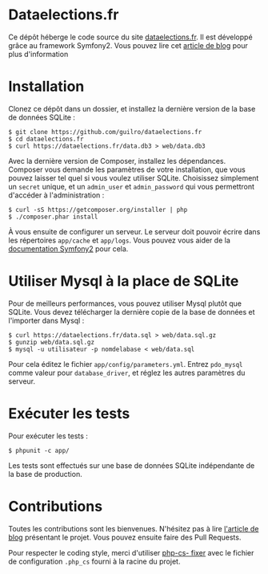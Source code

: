 # Dataelections.fr

Ce dépôt héberge le code source du site
[dataelections.fr](https://dataelections.fr). Il est développé grâce au
framework Symfony2. Vous pouvez lire cet [article de
blog](http://blog.guilro.com/french/2015/10/22/dataelections.html) pour plus
d'information

# Installation

Clonez ce dépôt dans un dossier, et installez la dernière version de la base de
données SQLite :

    $ git clone https://github.com/guilro/dataelections.fr
    $ cd dataelections.fr
    $ curl https://dataelections.fr/data.db3 > web/data.db3

Avec la dernière version de Composer, installez les dépendances. Composer vous
demande les paramètres de votre installation, que vous pouvez laisser tel
quel si vous voulez utiliser SQLite. Choisissez simplement un `secret` unique,
et un `admin_user` et `admin_password` qui vous permettront d'accéder à
l'administration :

    $ curl -sS https://getcomposer.org/installer | php
    $ ./composer.phar install

À vous ensuite de configurer un serveur. Le serveur doit pouvoir écrire dans les
répertoires `app/cache` et `app/logs`. Vous pouvez vous aider de la
[documentation Symfony2](http://symfony.com/doc/current/book/installation.html)
pour cela.

# Utiliser Mysql à la place de SQLite

Pour de meilleurs performances, vous pouvez utiliser Mysql plutôt que SQLite.
Vous devez télécharger la dernière copie de la base de données et l'importer
dans Mysql :

    $ curl https://dataelections.fr/data.sql > web/data.sql.gz
    $ gunzip web/data.sql.gz
    $ mysql -u utilisateur -p nomdelabase < web/data.sql

Pour cela éditez le fichier `app/config/parameters.yml`. Entrez `pdo_mysql`
comme valeur pour `database_driver`, et réglez les autres paramètres du serveur.

# Exécuter les tests

Pour exécuter les tests :

    $ phpunit -c app/

Les tests sont effectués sur une base de données SQLite indépendante de la base
de production.

# Contributions

Toutes les contributions sont les bienvenues. N'hésitez pas à lire [l'article de
blog](http://blog.guilro.com/french/2015/10/22/dataelections.html) présentant le
projet. Vous pouvez ensuite faire des Pull Requests.

Pour respecter le coding style, merci d'utiliser [php-cs-
fixer](http://cs.sensiolabs.org/) avec le fichier de configuration `.php_cs`
fourni à la racine du projet.
